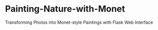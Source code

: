 # Painting-Nature-with-Monet
 Transforming Photos into Monet-style Paintings with Flask Web Interface
